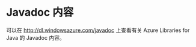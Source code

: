 <properties 
	pageTitle="Javadocs |Microsoft Azure" 
	description="有关 Azure SDK for Java 的 Javadoc API 引用。" 
	services="" 
	documentationCenter="java" 
	authors="rmcmurray" 
	manager="wpickett" 
	editor="jimbe"/>

<tags 
	ms.service="multiple" 
	ms.date="06/03/2015" 
	wacn.date="10/3/2015"/>

# Javadoc 内容

可以在 <http://dl.windowsazure.com/javadoc> 上查看有关 Azure Libraries for Java 的 Javadoc 内容。

<!---HONumber=71-->